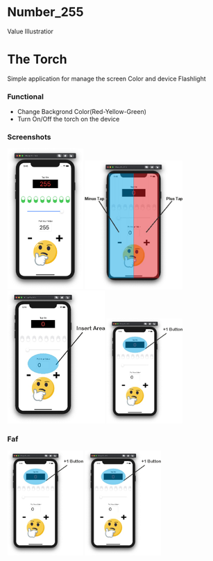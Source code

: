 # Number_255
Value Illustratior

# The Torch

Simple application for manage the screen Color and device Flashlight

### Functional 

- Change Backgrond Color(Red-Yellow-Green)
- Turn On/Off the torch on the device

### Screenshots

<img src="https://github.com/MrCosney/Swift0.5.Number_255/blob/main/Screenshots/ScreenShot0.png" width="175"> <img src="https://github.com/MrCosney/Swift0.5.Number_255/blob/main/Screenshots/ScreenShot1.jpg" width="225"> <img src="https://github.com/MrCosney/Swift0.5.Number_255/blob/main/Screenshots/ScreenShot2.jpg" width="225"> <img src="https://github.com/MrCosney/Swift0.5.Number_255/blob/main/Screenshots/ScreenShot3.jpg" width="175">


### Faf
<img src="https://github.com/MrCosney/Swift0.5.Number_255/blob/main/Screenshots/ScreenShot3.jpg" width="175"> 
<img src="https://github.com/MrCosney/Swift0.5.Number_255/blob/main/Screenshots/ScreenShot3.jpg" width="175">
